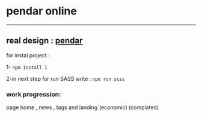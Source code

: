 # pendar online
---
real design : [pendar](https://www.pendaronline.com/)
 ---
 for instal project : 

1- `npm install i`

2-in next step for run SASS write : `npm run scss`

### work progression:

 page home , news , tags and landing`(economic) (complated)

